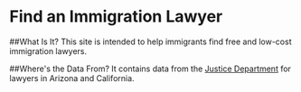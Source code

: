 # Find an Immigration Lawyer

##What Is It?
This site is intended to help immigrants find free and low-cost immigration lawyers. 

##Where's the Data From?
It contains data from the [Justice Department](http://www.justice.gov/eoir/free-legal-services-providers) for lawyers in Arizona and California. 
